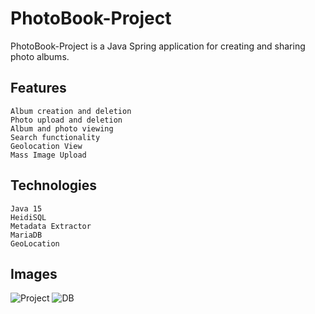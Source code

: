 # PhotoBook-Project

PhotoBook-Project is a Java Spring application for creating and sharing photo albums.

## Features

    Album creation and deletion
    Photo upload and deletion
    Album and photo viewing
    Search functionality
    Geolocation View
    Mass Image Upload

## Technologies
    Java 15
    HeidiSQL
    Metadata Extractor
    MariaDB
    GeoLocation

## Images

![Project](https://user-images.githubusercontent.com/48494334/236475702-ef34b61b-bbd3-422b-a519-274ae0f39776.png)
![DB](https://user-images.githubusercontent.com/48494334/236478496-9f19cadc-b8a7-4538-b728-97717d1ac075.png)

